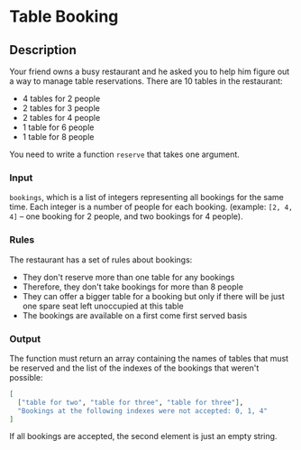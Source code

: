 # Table Booking

## Description

Your friend owns a busy restaurant and he asked you to help him figure out a
way to manage table reservations. There are 10 tables in the restaurant:

* 4 tables for 2 people
* 2 tables for 3 people
* 2 tables for 4 people
* 1 table for 6 people
* 1 table for 8 people

You need to write a function `reserve` that takes one argument.

### Input

`bookings`, which is a list of integers representing all bookings for the same
time. Each integer is a number of people for each booking. (example: `[2, 4,
4]` &ndash; one booking for 2 people, and two bookings for 4 people).

### Rules

The restaurant has a set of rules about bookings:

* They don't reserve more than one table for any bookings
* Therefore, they don't take bookings for more than 8 people
* They can offer a bigger table for a booking but only if there will be just
  one spare seat left unoccupied at this table
* The bookings are available on a first come first served basis

### Output

The function must return an array containing the names of tables that must be
reserved and the list of the indexes of the bookings that weren't possible:

```elixir
[
  ["table for two", "table for three", "table for three"],
  "Bookings at the following indexes were not accepted: 0, 1, 4"
]
```

If all bookings are accepted, the second element is just an empty string.
